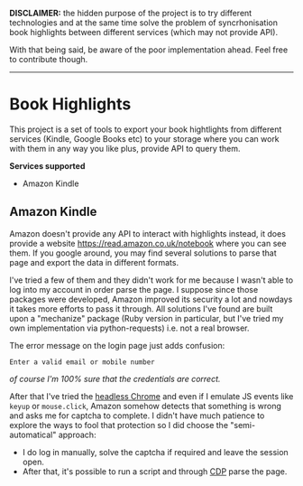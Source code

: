 **DISCLAIMER:** the hidden purpose of the project is to try different technologies and at the same time solve the problem of syncrhonisation book highlights between different services (which may not provide API).

With that being said, be aware of the poor implementation ahead. Feel free to contribute though.

---

# Book Highlights

This project is a set of tools to export your book hightlights from different services (Kindle, Google Books etc) to your storage where you can work with them in any way you like plus, provide API to query them.


**Services supported**

* Amazon Kindle


## Amazon Kindle

Amazon doesn't provide any API to interact with highlights instead, it does provide a website https://read.amazon.co.uk/notebook where you can see them. If you google around, you may find several solutions to parse that page and export the data in different formats.

I've tried a few of them and they didn't work for me because I wasn't able to log into my account in order parse the page. I suppose since those packages were developed, Amazon improved its security a lot and nowdays it takes more efforts to pass it through. All solutions I've found are built upon a "mechanize" package (Ruby version in particular, but I've tried my own implementation via python-requests) i.e. not a real browser. 

The error message on the login page just adds confusion:

```
Enter a valid email or mobile number
```

*of course I'm 100% sure that the credentials are correct.*

After that I've tried the [headless Chrome](https://hub.docker.com/r/justinribeiro/chrome-headless/) and even if I emulate JS events like `keyup` or `mouse.click`, Amazon somehow detects that something is wrong and asks me for captcha to complete. I didn't have much patience to explore the ways to fool that protection so I did choose the "semi-automatical" approach:

* I do log in manually, solve the captcha if required and leave the session open.
* After that, it's possible to run a script and through [CDP](https://chromedevtools.github.io/devtools-protocol/) parse the page.
